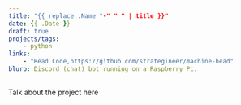 ```yaml
---
title: "{{ replace .Name "-" " " | title }}"
date: {{ .Date }}
draft: true
projects/tags:
    - python
links:
    - "Read Code,https://github.com/strategineer/machine-head"
blurb: Discord (chat) bot running on a Raspberry Pi.
---
```


Talk about the project here


